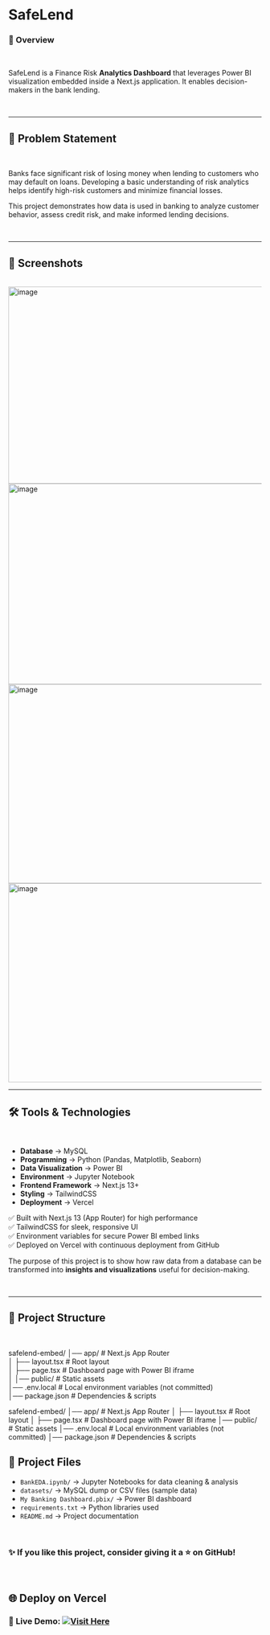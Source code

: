 # SafeLend

### 🌟 Overview
<br>

SafeLend is a Finance Risk **Analytics Dashboard** that leverages Power BI visualization embedded inside a Next.js application.
It enables decision-makers in the bank lending.

<br>

---

## 📌 Problem Statement

<br>

Banks face significant risk of losing money when lending to customers who may default on loans. Developing a basic understanding of risk analytics helps identify high-risk customers and minimize financial losses.

This project demonstrates how data is used in banking to analyze customer behavior, assess credit risk, and make informed lending decisions.

<br>

---

## 📸 Screenshots

<br>

<img width="622" height="392" alt="image" src="https://github.com/user-attachments/assets/0f0bfec6-697a-4624-92e9-0d97a6a99e9e" />
<br>

<img width="633" height="399" alt="image" src="https://github.com/user-attachments/assets/b515cfd5-72d4-4db9-ab00-d4047b416f64" />
<br>

<img width="630" height="396" alt="image" src="https://github.com/user-attachments/assets/151233d1-c835-4125-b30d-70db4df736e2" />
<br>

<img width="622" height="396" alt="image" src="https://github.com/user-attachments/assets/e6673199-6fa7-4c80-977a-a9470f93460d" />


<br>

---

## 🛠️ Tools & Technologies  

<br>

- **Database** → MySQL  
- **Programming** → Python (Pandas, Matplotlib, Seaborn)  
- **Data Visualization** → Power BI  
- **Environment** → Jupyter Notebook
- **Frontend Framework** → Next.js 13+
- **Styling** → TailwindCSS
- **Deployment** → Vercel

✅ Built with Next.js 13 (App Router) for high performance <br>
✅ TailwindCSS for sleek, responsive UI <br>
✅ Environment variables for secure Power BI embed links <br>
✅ Deployed on Vercel with continuous deployment from GitHub <br>

The purpose of this project is to show how raw data from a database can be transformed into **insights and visualizations** useful for decision-making.  

<br>

---

## 📂 Project Structure

<br> 

safelend-embed/
│── app/               # Next.js App Router <br>
│   ├── layout.tsx     # Root layout <br>
│   ├── page.tsx       # Dashboard page with Power BI iframe <br>
│
│── public/            # Static assets <br>
│── .env.local         # Local environment variables (not committed) <br>
│── package.json       # Dependencies & scripts <br>

safelend-embed/
│── app/               # Next.js App Router
│   ├── layout.tsx     # Root layout
│   ├── page.tsx       # Dashboard page with Power BI iframe
│── public/            # Static assets
│── .env.local         # Local environment variables (not committed)
│── package.json       # Dependencies & scripts


## 📂 Project Files

- `BankEDA.ipynb/`             → Jupyter Notebooks for data cleaning & analysis  
- `datasets/`                  → MySQL dump or CSV files (sample data)  
- `My Banking Dashboard.pbix/` → Power BI dashboard 
- `requirements.txt`           → Python libraries used  
- `README.md`                  → Project documentation   

<br>


### ✨ If you like this project, consider giving it a ⭐ on GitHub!

<br>

## 🌐 Deploy on Vercel

### 🔗 Live Demo: [![Visit Here](https://img.shields.io/badge/Visit%20Here-blue?style=for-the-badge)](https://safe-lend.vercel.app/)





